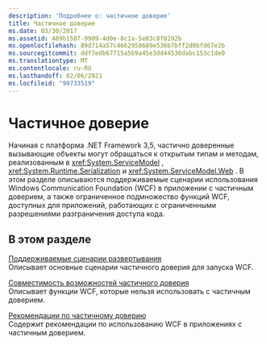 ```yaml
---
description: 'Подробнее о: частичное доверие'
title: Частичное доверие
ms.date: 03/30/2017
ms.assetid: 489b1587-9909-4d0e-8c1a-5e83c8f8292b
ms.openlocfilehash: 89d714a57c4662958689e536b7bff2d0bfd67e2b
ms.sourcegitcommit: ddf7edb67715a5b9a45e3dd44536dabc153c1de0
ms.translationtype: MT
ms.contentlocale: ru-RU
ms.lasthandoff: 02/06/2021
ms.locfileid: "99733519"
---
```

# <a name="partial-trust"></a>Частичное доверие

Начиная с платформа .NET Framework 3,5, частично доверенные вызывающие объекты могут обращаться к открытым типам и методам, реализованным в <xref:System.ServiceModel> , <xref:System.Runtime.Serialization> и <xref:System.ServiceModel.Web> . В этом разделе описываются поддерживаемые сценарии использования Windows Communication Foundation (WCF) в приложении с частичным доверием, а также ограниченное подмножество функций WCF, доступных для приложений, работающих с ограниченными разрешениями разграничения доступа кода.  
  
## <a name="in-this-section"></a>В этом разделе  

 [Поддерживаемые сценарии развертывания](supported-deployment-scenarios.md)  
 Описывает основные сценарии частичного доверия для запуска WCF.  
  
 [Совместимость возможностей частичного доверия](partial-trust-feature-compatibility.md)  
 Описывает функции WCF, которые нельзя использовать с частичным доверием.  
  
 [Рекомендации по частичному доверию](partial-trust-best-practices.md)  
 Содержит рекомендации по использованию WCF в приложениях с частичным доверием.
